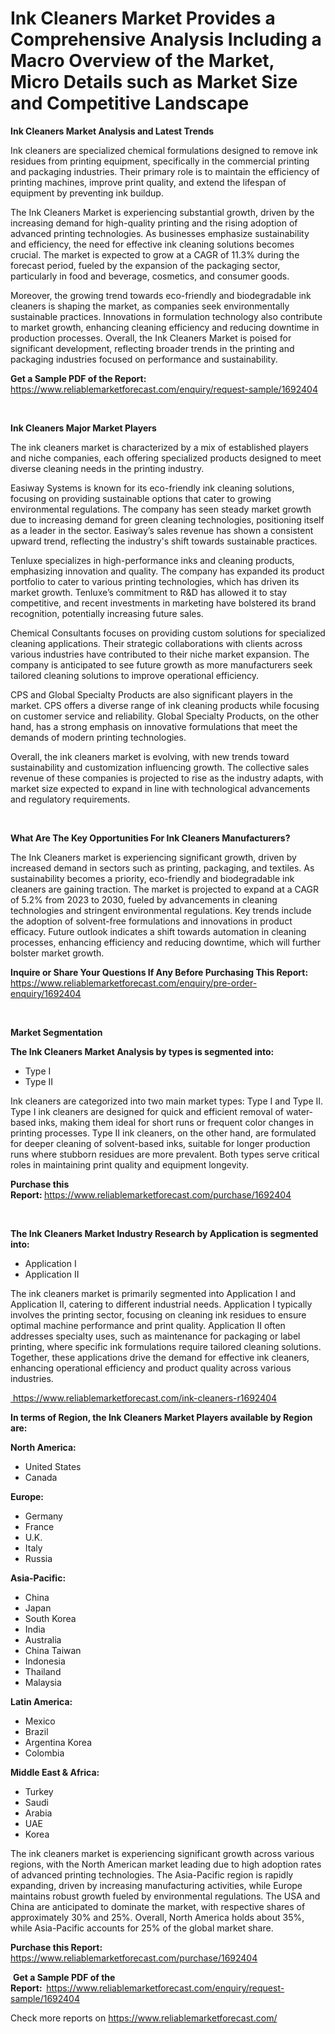 <p><h1>Ink Cleaners Market Provides a Comprehensive Analysis Including a Macro Overview of the Market, Micro Details such as Market Size and Competitive Landscape</h1></p><p><strong>Ink Cleaners Market Analysis and Latest Trends</strong></p>
<p><p>Ink cleaners are specialized chemical formulations designed to remove ink residues from printing equipment, specifically in the commercial printing and packaging industries. Their primary role is to maintain the efficiency of printing machines, improve print quality, and extend the lifespan of equipment by preventing ink buildup. </p><p>The Ink Cleaners Market is experiencing substantial growth, driven by the increasing demand for high-quality printing and the rising adoption of advanced printing technologies. As businesses emphasize sustainability and efficiency, the need for effective ink cleaning solutions becomes crucial. The market is expected to grow at a CAGR of 11.3% during the forecast period, fueled by the expansion of the packaging sector, particularly in food and beverage, cosmetics, and consumer goods.</p><p>Moreover, the growing trend towards eco-friendly and biodegradable ink cleaners is shaping the market, as companies seek environmentally sustainable practices. Innovations in formulation technology also contribute to market growth, enhancing cleaning efficiency and reducing downtime in production processes. Overall, the Ink Cleaners Market is poised for significant development, reflecting broader trends in the printing and packaging industries focused on performance and sustainability.</p></p>
<p><strong>Get a Sample PDF of the Report:&nbsp;</strong> <a href="https://www.reliablemarketforecast.com/enquiry/request-sample/1692404?utm_campaign=3511&utm_medium=2&utm_source=Github&utm_content=ia&utm_term=27032025&utm_id=ink-cleaners">https://www.reliablemarketforecast.com/enquiry/request-sample/1692404</a></p>
<p>&nbsp;</p>
<p><strong>Ink Cleaners Major Market Players</strong></p>
<p><p>The ink cleaners market is characterized by a mix of established players and niche companies, each offering specialized products designed to meet diverse cleaning needs in the printing industry.</p><p>Easiway Systems is known for its eco-friendly ink cleaning solutions, focusing on providing sustainable options that cater to growing environmental regulations. The company has seen steady market growth due to increasing demand for green cleaning technologies, positioning itself as a leader in the sector. Easiway’s sales revenue has shown a consistent upward trend, reflecting the industry's shift towards sustainable practices.</p><p>Tenluxe specializes in high-performance inks and cleaning products, emphasizing innovation and quality. The company has expanded its product portfolio to cater to various printing technologies, which has driven its market growth. Tenluxe’s commitment to R&D has allowed it to stay competitive, and recent investments in marketing have bolstered its brand recognition, potentially increasing future sales.</p><p>Chemical Consultants focuses on providing custom solutions for specialized cleaning applications. Their strategic collaborations with clients across various industries have contributed to their niche market expansion. The company is anticipated to see future growth as more manufacturers seek tailored cleaning solutions to improve operational efficiency.</p><p>CPS and Global Specialty Products are also significant players in the market. CPS offers a diverse range of ink cleaning products while focusing on customer service and reliability. Global Specialty Products, on the other hand, has a strong emphasis on innovative formulations that meet the demands of modern printing technologies.</p><p>Overall, the ink cleaners market is evolving, with new trends toward sustainability and customization influencing growth. The collective sales revenue of these companies is projected to rise as the industry adapts, with market size expected to expand in line with technological advancements and regulatory requirements.</p></p>
<p>&nbsp;</p>
<p><strong>What Are The Key Opportunities For Ink Cleaners Manufacturers?</strong></p>
<p><p>The Ink Cleaners market is experiencing significant growth, driven by increased demand in sectors such as printing, packaging, and textiles. As sustainability becomes a priority, eco-friendly and biodegradable ink cleaners are gaining traction. The market is projected to expand at a CAGR of 5.2% from 2023 to 2030, fueled by advancements in cleaning technologies and stringent environmental regulations. Key trends include the adoption of solvent-free formulations and innovations in product efficacy. Future outlook indicates a shift towards automation in cleaning processes, enhancing efficiency and reducing downtime, which will further bolster market growth.</p></p>
<p><strong>Inquire or Share Your Questions If Any Before Purchasing This Report:</strong> <a href="https://www.reliablemarketforecast.com/enquiry/pre-order-enquiry/1692404?utm_campaign=3511&utm_medium=2&utm_source=Github&utm_content=ia&utm_term=27032025&utm_id=ink-cleaners">https://www.reliablemarketforecast.com/enquiry/pre-order-enquiry/1692404</a></p>
<p>&nbsp;</p>
<p><strong>Market Segmentation</strong></p>
<p><strong>The Ink Cleaners Market Analysis by types is segmented into:</strong></p>
<p><ul><li>Type I</li><li>Type II</li></ul></p>
<p><p>Ink cleaners are categorized into two main market types: Type I and Type II. Type I ink cleaners are designed for quick and efficient removal of water-based inks, making them ideal for short runs or frequent color changes in printing processes. Type II ink cleaners, on the other hand, are formulated for deeper cleaning of solvent-based inks, suitable for longer production runs where stubborn residues are more prevalent. Both types serve critical roles in maintaining print quality and equipment longevity.</p></p>
<p><strong>Purchase this Report:&nbsp;</strong><a href="https://www.reliablemarketforecast.com/purchase/1692404?utm_campaign=3511&utm_medium=2&utm_source=Github&utm_content=ia&utm_term=27032025&utm_id=ink-cleaners">https://www.reliablemarketforecast.com/purchase/1692404</a></p>
<p>&nbsp;</p>
<p><strong>The Ink Cleaners Market Industry Research by Application is segmented into:</strong></p>
<p><ul><li>Application I</li><li>Application II</li></ul></p>
<p><p>The ink cleaners market is primarily segmented into Application I and Application II, catering to different industrial needs. Application I typically involves the printing sector, focusing on cleaning ink residues to ensure optimal machine performance and print quality. Application II often addresses specialty uses, such as maintenance for packaging or label printing, where specific ink formulations require tailored cleaning solutions. Together, these applications drive the demand for effective ink cleaners, enhancing operational efficiency and product quality across various industries.</p></p>
<p><a href="https://www.reliablemarketforecast.com/ink-cleaners-r1692404?utm_campaign=3511&utm_medium=2&utm_source=Github&utm_content=ia&utm_term=27032025&utm_id=ink-cleaners">&nbsp;https://www.reliablemarketforecast.com/ink-cleaners-r1692404</a></p>
<p><strong>In terms of Region, the Ink Cleaners Market Players available by Region are:</strong></p>
<p>
    <p> <strong> North America: </strong>
        <ul>
            <li>United States</li>
            <li>Canada</li>
        </ul>
        </p> 
    <p> <strong> Europe: </strong>
        <ul>
            <li>Germany</li>
            <li>France</li>
            <li>U.K.</li>
            <li>Italy</li>
            <li>Russia</li>
        </ul>
        </p> 
    <p> <strong> Asia-Pacific: </strong>
        <ul>
            <li>China</li>
            <li>Japan</li>
            <li>South Korea</li>
            <li>India</li>
            <li>Australia</li>
            <li>China Taiwan</li>
            <li>Indonesia</li>
            <li>Thailand</li>
            <li>Malaysia</li>
        </ul>
        </p> 
    <p> <strong> Latin America: </strong>
        <ul>
            <li>Mexico</li>
            <li>Brazil</li>
            <li>Argentina Korea</li>
            <li>Colombia</li>
        </ul>
        </p> 
    <p> <strong> Middle East & Africa: </strong>
        <ul>
            <li>Turkey</li>
            <li>Saudi</li>
            <li>Arabia</li>
            <li>UAE</li>
            <li>Korea</li>
        </ul>
    </p>
    </p>
<p><p>The ink cleaners market is experiencing significant growth across various regions, with the North American market leading due to high adoption rates of advanced printing technologies. The Asia-Pacific region is rapidly expanding, driven by increasing manufacturing activities, while Europe maintains robust growth fueled by environmental regulations. The USA and China are anticipated to dominate the market, with respective shares of approximately 30% and 25%. Overall, North America holds about 35%, while Asia-Pacific accounts for 25% of the global market share.</p></p>
<p><strong>Purchase this Report: </strong><a href="https://www.reliablemarketforecast.com/purchase/1692404?utm_campaign=3511&utm_medium=2&utm_source=Github&utm_content=ia&utm_term=27032025&utm_id=ink-cleaners">https://www.reliablemarketforecast.com/purchase/1692404</a></p>
<p>&nbsp;<strong>Get a Sample PDF of the Report:&nbsp;&nbsp;</strong><a href="https://www.reliablemarketforecast.com/enquiry/request-sample/1692404?utm_campaign=3511&utm_medium=2&utm_source=Github&utm_content=ia&utm_term=27032025&utm_id=ink-cleaners">https://www.reliablemarketforecast.com/enquiry/request-sample/1692404</a></p>
<p><strong></strong></p>
<p>Check more reports on <a href="https://www.reliablemarketforecast.com/?utm_campaign=3511&utm_medium=2&utm_source=Github&utm_content=ia&utm_term=27032025&utm_id=ink-cleaners">https://www.reliablemarketforecast.com/</a></p>